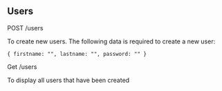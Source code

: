 ## Users

POST /users

To create new users. The following data is required to create a new user:

`{ firstname: "", lastname: "", password: "" }`

Get /users

To display all users that have been created

